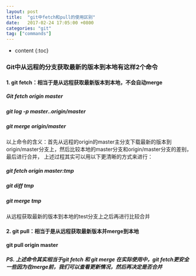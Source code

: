 ```yaml
---
layout: post
title:  "git中fetch和pull的使用区别"
date:   2017-02-24 17:05:00 +0800
categories: "git"
tag: ["commands"]
---
```

* content
{:toc}

### Git中从远程的分支获取最新的版本到本地有这样2个命令
#### 1. git fetch：相当于是从远程获取最新版本到本地，不会自动merge
##### Git fetch origin master
##### git log -p master..origin/master
##### git merge origin/master
以上命令的含义：首先从远程的origin的master主分支下载最新的版本到origin/master分支上，然后比较本地的master分支和origin/master分支的差别，最后进行合并，
上述过程其实可以用以下更清晰的方式来进行：
##### git fetch origin master:tmp
##### git diff tmp
##### git merge tmp
从远程获取最新的版本到本地的test分支上之后再进行比较合并
#### 2. git pull：相当于是从远程获取最新版本并merge到本地
#### git pull origin master

##### PS. 上述命令其实相当于git fetch 和 git merge 在实际使用中，git fetch更安全一些因为在merge前，我们可以查看更新情况，然后再决定是否合并
